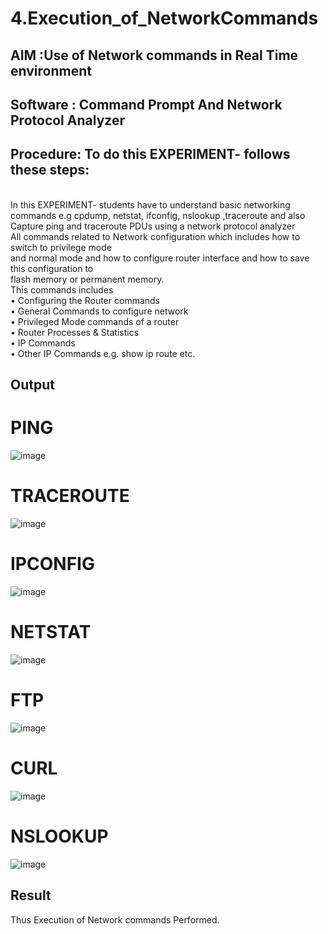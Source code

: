 # 4.Execution_of_NetworkCommands
## AIM :Use of Network commands in Real Time environment
## Software : Command Prompt And Network Protocol Analyzer
## Procedure: To do this EXPERIMENT- follows these steps:
<BR>
In this EXPERIMENT- students have to understand basic networking commands e.g cpdump, netstat, ifconfig, nslookup ,traceroute and also Capture ping and traceroute PDUs using a network protocol analyzer 
<BR>
All commands related to Network configuration which includes how to switch to privilege mode
<BR>
and normal mode and how to configure router interface and how to save this configuration to
<BR>
flash memory or permanent memory.
<BR>
This commands includes
<BR>
• Configuring the Router commands
<BR>
• General Commands to configure network
<BR>
• Privileged Mode commands of a router 
<BR>
• Router Processes & Statistics
<BR>
• IP Commands
<BR>
• Other IP Commands e.g. show ip route etc.
<BR>

## Output
# PING
![image](https://github.com/JAGADEESHJ97/4.Execution_of_NetworkCommends/assets/152129419/6470da4d-2792-4aa3-8b39-f98307e2b913)

# TRACEROUTE
![image](https://github.com/JAGADEESHJ97/4.Execution_of_NetworkCommends/assets/152129419/4de3d663-22cc-4e4a-9b17-9d533656876d)

# IPCONFIG
![image](https://github.com/JAGADEESHJ97/4.Execution_of_NetworkCommends/assets/152129419/11a94e5b-c9a4-480f-8db2-802bd76530d6)

# NETSTAT
![image](https://github.com/JAGADEESHJ97/4.Execution_of_NetworkCommends/assets/152129419/a7cf487b-b104-4d09-9b39-43cc9899cf1b)

# FTP
![image](https://github.com/JAGADEESHJ97/4.Execution_of_NetworkCommends/assets/152129419/37127f42-d51e-4b7b-ab98-0ef9b35f5e59)

# CURL
![image](https://github.com/JAGADEESHJ97/4.Execution_of_NetworkCommends/assets/152129419/ca85dc2c-9fbc-465c-b600-3f14dcb589c6)

# NSLOOKUP
![image](https://github.com/JAGADEESHJ97/4.Execution_of_NetworkCommends/assets/152129419/d1ec951f-e6a3-4305-ba68-fac2c7f7ddb1)



## Result
Thus Execution of Network commands Performed.
